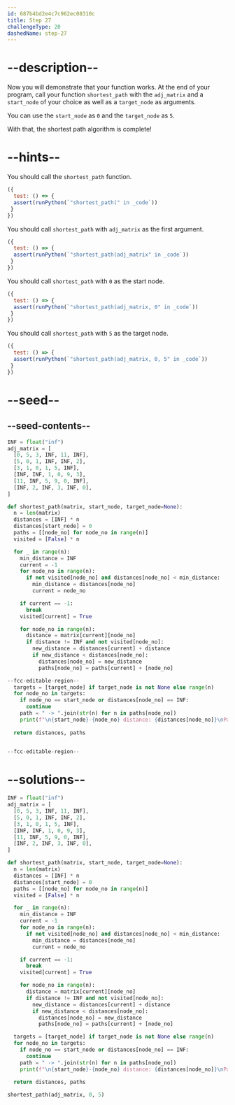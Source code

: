 ```yaml
---
id: 687b4bd2e4c7c962ec08310c
title: Step 27
challengeType: 20
dashedName: step-27
---
```


# --description--

Now you will demonstrate that your function works. At the end of your program, call your function `shortest_path` with the `adj_matrix` and a `start_node` of your choice as well as a `target_node` as arguments.

You can use the `start_node` as `0` and the `target_node` as `5`.

With that, the shortest path algorithm is complete!

# --hints--

You should call the `shortest_path` function.

```js
({
  test: () => {
  assert(runPython(`"shortest_path(" in _code`))
 }
})
```

You should call `shortest_path` with `adj_matrix` as the first argument.

```js
({
  test: () => {
  assert(runPython(`"shortest_path(adj_matrix" in _code`))
 }
})
```

You should call `shortest_path` with `0` as the start node.

```js
({
  test: () => {
  assert(runPython(`"shortest_path(adj_matrix, 0" in _code`))
 }
})
```

You should call `shortest_path` with `5` as the target node.

```js
({
  test: () => {
  assert(runPython(`"shortest_path(adj_matrix, 0, 5" in _code`))
 }
})
```

# --seed--

## --seed-contents--

```py
INF = float("inf")
adj_matrix = [
  [0, 5, 3, INF, 11, INF],
  [5, 0, 1, INF, INF, 2],
  [3, 1, 0, 1, 5, INF],
  [INF, INF, 1, 0, 9, 3],
  [11, INF, 5, 9, 0, INF],
  [INF, 2, INF, 3, INF, 0],
]

def shortest_path(matrix, start_node, target_node=None):
  n = len(matrix)
  distances = [INF] * n
  distances[start_node] = 0
  paths = [[node_no] for node_no in range(n)]
  visited = [False] * n

  for _ in range(n):
    min_distance = INF
    current = -1
    for node_no in range(n):
      if not visited[node_no] and distances[node_no] < min_distance:
        min_distance = distances[node_no]
        current = node_no

    if current == -1:
      break
    visited[current] = True

    for node_no in range(n):
      distance = matrix[current][node_no]
      if distance != INF and not visited[node_no]:
        new_distance = distances[current] + distance
        if new_distance < distances[node_no]:
          distances[node_no] = new_distance
          paths[node_no] = paths[current] + [node_no]

--fcc-editable-region--
  targets = [target_node] if target_node is not None else range(n)
  for node_no in targets:
    if node_no == start_node or distances[node_no] == INF:
      continue
    path = " -> ".join(str(n) for n in paths[node_no])
    print(f"\n{start_node}-{node_no} distance: {distances[node_no]}\nPath: {path}")
  
  return distances, paths


--fcc-editable-region--
```

# --solutions--

```py
INF = float("inf")
adj_matrix = [
  [0, 5, 3, INF, 11, INF],
  [5, 0, 1, INF, INF, 2],
  [3, 1, 0, 1, 5, INF],
  [INF, INF, 1, 0, 9, 3],
  [11, INF, 5, 9, 0, INF],
  [INF, 2, INF, 3, INF, 0],
]

def shortest_path(matrix, start_node, target_node=None):
  n = len(matrix)
  distances = [INF] * n
  distances[start_node] = 0
  paths = [[node_no] for node_no in range(n)]
  visited = [False] * n

  for _ in range(n):
    min_distance = INF
    current = -1
    for node_no in range(n):
      if not visited[node_no] and distances[node_no] < min_distance:
        min_distance = distances[node_no]
        current = node_no

    if current == -1:
      break
    visited[current] = True

    for node_no in range(n):
      distance = matrix[current][node_no]
      if distance != INF and not visited[node_no]:
        new_distance = distances[current] + distance
        if new_distance < distances[node_no]:
          distances[node_no] = new_distance
          paths[node_no] = paths[current] + [node_no]

  targets = [target_node] if target_node is not None else range(n)
  for node_no in targets:
    if node_no == start_node or distances[node_no] == INF:
      continue
    path = " -> ".join(str(n) for n in paths[node_no])
    print(f"\n{start_node}-{node_no} distance: {distances[node_no]}\nPath: {path}")
  
  return distances, paths

shortest_path(adj_matrix, 0, 5)
```
